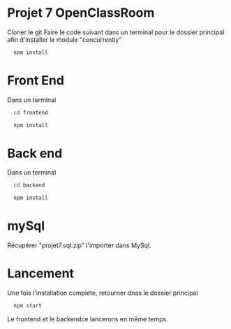 

# Projet 7 OpenClassRoom

Cloner le git
Faire le code suivant dans un terminal pour le dossier principal afin d'installer le module "concurrently"

```bash
  npm install
```

# Front End

Dans un terminal 

```bash
  cd frontend
```
```bash
  npm install
```


# Back end

Dans un terminal

```bash
  cd backend
```
```bash
  npm install
```

# mySql

Récupérer "projet7.sql.zip" l'importer dans MySql.


# Lancement

Une fois l'installation compléte, retourner dnas le dossier principal
```bash
  npm start
```
Le frontend et le backendce lancerons en même temps.
